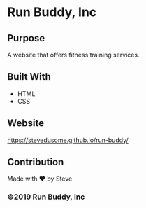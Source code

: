 # Run Buddy, Inc

## Purpose
A website that offers fitness training services. 

## Built With
* HTML
* CSS

## Website
https://stevedusome.github.io/run-buddy/

## Contribution
Made with ❤️ by Steve

### ©️2019 Run Buddy, Inc 
